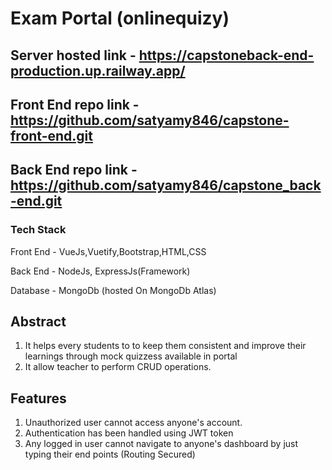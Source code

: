 # Exam Portal (onlinequizy)
## Server hosted link - https://capstoneback-end-production.up.railway.app/

## Front End repo link - https://github.com/satyamy846/capstone-front-end.git
## Back End repo link - https://github.com/satyamy846/capstone_back-end.git

### Tech Stack
Front End - VueJs,Vuetify,Bootstrap,HTML,CSS

Back End - NodeJs, ExpressJs(Framework)

Database - MongoDb (hosted On MongoDb Atlas)

## Abstract
1. It helps every students to to keep them consistent and improve their learnings through mock quizzess available in portal
2. It allow teacher to perform CRUD operations.

## Features
1. Unauthorized user cannot access anyone's account.
2. Authentication has been handled using JWT token
3. Any logged in user cannot navigate to anyone's dashboard by just typing their end points (Routing Secured)
